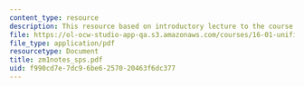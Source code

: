 ```yaml
---
content_type: resource
description: This resource based on introductory lecture to the course.
file: https://ol-ocw-studio-app-qa.s3.amazonaws.com/courses/16-01-unified-engineering-i-ii-iii-iv-fall-2005-spring-2006/f990cd7e7dc96be6257020463f6dc377_zm1notes_sps.pdf
file_type: application/pdf
resourcetype: Document
title: zm1notes_sps.pdf
uid: f990cd7e-7dc9-6be6-2570-20463f6dc377
---
```


